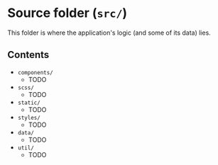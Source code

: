 # Source folder (`src/`)

This folder is where the application's logic (and some of its data) lies.

## Contents

- `components/`
  - TODO
- `scss/`
  - TODO
- `static/`
  - TODO
- `styles/`
  - TODO
- `data/`
  - TODO
- `util/`
  - TODO